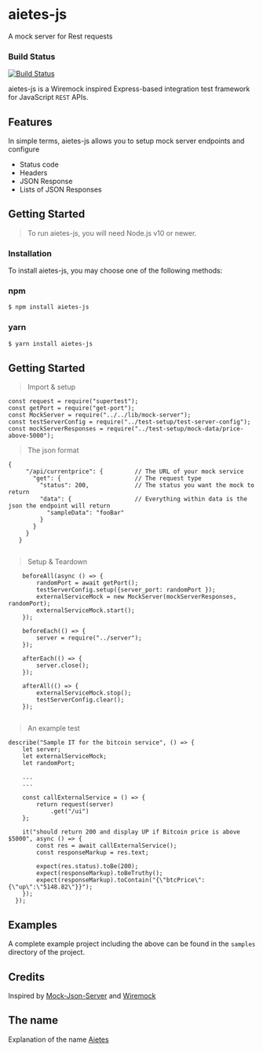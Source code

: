 # aietes-js
A mock server for Rest requests

### Build Status
[![Build Status](https://travis-ci.com/dtobe/aietes-js.svg?token=vnspnEo4jpC1xxuzG92q&branch=master)](https://travis-ci.com/dtobe/aietes-js)


aietes-js is a Wiremock inspired Express-based integration test framework for JavaScript `REST` APIs. 


## Features

In simple terms, aietes-js allows you to setup mock server endpoints and configure

- Status code
- Headers
- JSON Response
- Lists of JSON Responses


## Getting Started
>To run aietes-js, you will need Node.js v10 or newer.

### Installation 
To install aietes-js, you may choose one of the following methods:

### npm
```sh
$ npm install aietes-js
```

### yarn
```sh
$ yarn install aietes-js
```

## Getting Started
> Import & setup

```
const request = require("supertest");
const getPort = require("get-port");
const MockServer = require("../../lib/mock-server");
const testServerConfig = require("../test-setup/test-server-config");
const mockServerResponses = require("../test-setup/mock-data/price-above-5000");
```
> The json format
```
{
     "/api/currentprice": {         // The URL of your mock service
       "get": {                     // The request type
         "status": 200,             // The status you want the mock to return
         "data": {                  // Everything within data is the json the endpoint will return
           "sampleData": "fooBar"
         }
       }
     }
   }
   
```
> Setup & Teardown
```
    beforeAll(async () => {
        randomPort = await getPort();
        testServerConfig.setup({server_port: randomPort });
        externalServiceMock = new MockServer(mockServerResponses, randomPort);
        externalServiceMock.start();
    });

    beforeEach(() => {
        server = require("../server");
    });

    afterEach(() => {
        server.close();
    });

    afterAll(() => {
        externalServiceMock.stop();
        testServerConfig.clear();
    });
    
```
> An example test

```
describe("Sample IT for the bitcoin service", () => {
    let server;
    let externalServiceMock;
    let randomPort;

    ...
    ...
    
    const callExternalService = () => {
        return request(server)
            .get("/ui")
    };

    it("should return 200 and display UP if Bitcoin price is above $5000", async () => {
        const res = await callExternalService();
        const responseMarkup = res.text;

        expect(res.status).toBe(200);
        expect(responseMarkup).toBeTruthy();
        expect(responseMarkup).toContain("{\"btcPrice\":{\"up\":\"5148.82\"}}");
    });
  });
```
## Examples
A complete example project including the above can be found in the `samples` directory of the project.

## Credits
Inspired by [Mock-Json-Server](https://www.npmjs.com/package/mock-json-server) and [Wiremock](http://wiremock.org)

## The name
Explanation of the name [Aietes](https://en.wikipedia.org/wiki/Ae%C3%ABtes#Jason_and_the_Argonauts)

